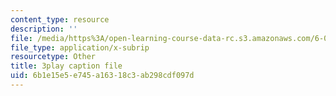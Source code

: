 ```yaml
---
content_type: resource
description: ''
file: /media/https%3A/open-learning-course-data-rc.s3.amazonaws.com/6-046j-design-and-analysis-of-algorithms-spring-2015/6b1e15e5e745a16318c3ab298cdf097d_EzeYI7p9MjU.srt
file_type: application/x-subrip
resourcetype: Other
title: 3play caption file
uid: 6b1e15e5-e745-a163-18c3-ab298cdf097d
---
```


